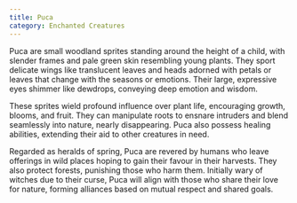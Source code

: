 ```yaml
---
title: Puca
category: Enchanted Creatures
---
```


Puca are small woodland sprites standing around the height of a child, with slender frames and pale green skin resembling young plants. They sport delicate wings like translucent leaves and heads adorned with petals or leaves that change with the seasons or emotions. Their large, expressive eyes shimmer like dewdrops, conveying deep emotion and wisdom.

These sprites wield profound influence over plant life, encouraging growth, blooms, and fruit. They can manipulate roots to ensnare intruders and blend seamlessly into nature, nearly disappearing. Puca also possess healing abilities, extending their aid to other creatures in need.

Regarded as heralds of spring, Puca are revered by humans who leave offerings in wild places hoping to gain their favour in their harvests. They also protect forests, punishing those who harm them. Initially wary of witches due to their curse, Puca will align with those who share their love for nature, forming alliances based on mutual respect and shared goals.